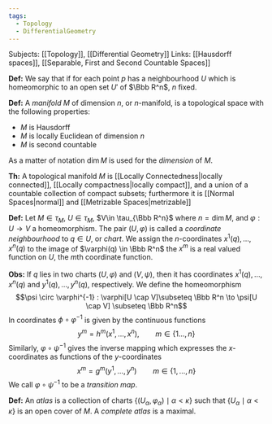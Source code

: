 ```yaml
---
tags:
  - Topology
  - DifferentialGeometry
---
```

Subjects: [[Topology]], [[Differential Geometry]]
Links: [[Hausdorff spaces]], [[Separable, First and Second Countable Spaces]]

**Def:** We say that if for each point $p$ has a neighbourhood $U$ which is homeomorphic to an open set $U'$ of $\Bbb R^n$, $n$ fixed. 

**Def:** A *manifold* $M$ of dimension $n$, or $n$-manifold, is a topological space with the following properties:
- $M$ is Hausdorff
- $M$ is locally Euclidean of dimension $n$
- $M$ is second countable

As a matter of notation $\dim M$ is used for the *dimension* of $M$. 

**Th:** A topological manifold $M$ is [[Locally Connectedness|locally connected]], [[Locally compactness|locally compact]], and a union of a countable collection of compact subsets; furthermore it is [[Normal Spaces|normal]] and [[Metrizable Spaces|metrizable]]

**Def:** Let $M \in \tau_M$, $U \in \tau_M$, $V\in \tau_{\Bbb R^n}$ where $n = \dim M$, and $\varphi: U \to V$ a homeomorphism. The pair $(U, \varphi)$ is called a *coordinate neighbourhood* to $q \in U$, or *chart*. We assign the $n$-coordinates $x^1(q), \dots, x^n(q)$ to the image of $\varphi(q) \in \Bbb R^n$ the $x^m$ is a real valued function on $U$, the $m$th coordinate function. 

**Obs:** If $q$ lies in two charts $(U, \varphi)$ and $(V, \psi)$, then it has coordinates $x^1(q), \dots, x^n(q)$ and $y^1(q), \dots, y^n(q)$, respectively. We define the homeomorphism $$\psi \circ \varphi^{-1} : \varphi[U \cap V]\subseteq \Bbb R^n \to \psi[U \cap V] \subseteq \Bbb R^n$$
In coordinates $\phi \circ \varphi^{-1}$ is given by the continuous functions $$y^m = h^m(x^1, \dots, x^n), \qquad m \in \{1 \dots, n\}$$
Similarly, $\varphi \circ \psi^{-1}$ gives the inverse mapping which expresses the $x$-coordinates as functions of the $y$-coordinates $$x^m = g^m(y^1, \dots, y^n) \qquad m \in \{1, \dots, n\}$$
We call $\varphi \circ \psi^{-1}$ to be a *transition map*. 

**Def:** An *atlas* is a collection of charts $\{(U_\alpha, \varphi_\alpha) \mid \alpha < \kappa\}$ such that $\{U_\alpha \mid \alpha < \kappa\}$ is an open cover of $M$. A *complete atlas* is a maximal. 